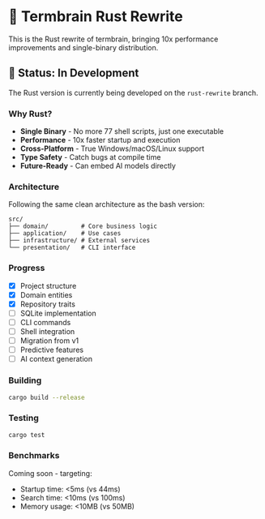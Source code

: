 # 🦀 Termbrain Rust Rewrite

This is the Rust rewrite of termbrain, bringing 10x performance improvements and single-binary distribution.

## 🚧 Status: In Development

The Rust version is currently being developed on the `rust-rewrite` branch.

### Why Rust?

- **Single Binary** - No more 77 shell scripts, just one executable
- **Performance** - 10x faster startup and execution
- **Cross-Platform** - True Windows/macOS/Linux support
- **Type Safety** - Catch bugs at compile time
- **Future-Ready** - Can embed AI models directly

### Architecture

Following the same clean architecture as the bash version:

```
src/
├── domain/         # Core business logic
├── application/    # Use cases
├── infrastructure/ # External services
└── presentation/   # CLI interface
```

### Progress

- [x] Project structure
- [x] Domain entities
- [x] Repository traits
- [ ] SQLite implementation
- [ ] CLI commands
- [ ] Shell integration
- [ ] Migration from v1
- [ ] Predictive features
- [ ] AI context generation

### Building

```bash
cargo build --release
```

### Testing

```bash
cargo test
```

### Benchmarks

Coming soon - targeting:
- Startup time: <5ms (vs 44ms)
- Search time: <10ms (vs 100ms)
- Memory usage: <10MB (vs 50MB)